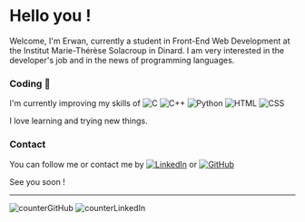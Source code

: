 # Hello you !
Welcome, I'm Erwan, currently a student in Front-End Web Development at the Institut Marie-Thérèse Solacroup in Dinard.
I am very interested in the developer's job and in the news of programming languages.

### Coding 👀
I'm currently improving my skills of
![C](https://img.shields.io/badge/-blue?style=flat&logo=C&logoColor=white)
![C++](https://img.shields.io/badge/-C++-blue?style=flat)
![Python](https://img.shields.io/badge/-Python-yellow?style=flat&logo=Python&logoColor=blue)
![HTML](https://img.shields.io/badge/-HTML5-orange?style=flat&logo=HTML5&logoColor=white)
![CSS](https://img.shields.io/badge/-CSS3-blue?style=flat&logo=CSS3&logoColor=white)

I love learning and trying new things.

### Contact
You can follow me or contact me by
[![LinkedIn](https://img.shields.io/badge/-LinkedIn-blue?style=flat&logo=Linkedin&logoColor=white&link=https://www.linkedin.com/in/ebrevault/)](https://www.linkedin.com/in/ebrevault/)
or
[![GitHub](https://img.shields.io/badge/-GitHub-black?style=flat&logo=GitHub&logoColor=white&link=https://github.com/erwanbrev/)](https://github.com/erwanbrev/)


See you soon !

---
![counterGitHub](https://img.shields.io/github/followers/erwanbrev?style=social)
![counterLinkedIn](https://img.shields.io/linkedin/followers/ebrevault?style=flat)
